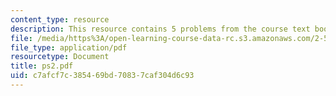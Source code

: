 ```yaml
---
content_type: resource
description: This resource contains 5 problems from the course text book.
file: /media/https%3A/open-learning-course-data-rc.s3.amazonaws.com/2-58j-radiative-transfer-spring-2006/c7afcf7c385469bd70837caf304d6c93_ps2.pdf
file_type: application/pdf
resourcetype: Document
title: ps2.pdf
uid: c7afcf7c-3854-69bd-7083-7caf304d6c93
---
```

